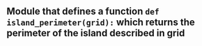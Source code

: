 ## Module that defines a function `def island_perimeter(grid):` which returns the perimeter of the island described in grid
